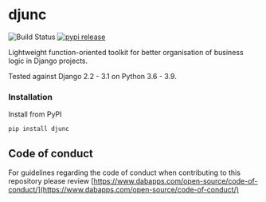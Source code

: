 djunc
=====

![Build Status](https://github.com/dabapps/djunc/workflows/CI/badge.svg)
[![pypi release](https://img.shields.io/pypi/v/djunc.svg)](https://pypi.python.org/pypi/djunc)


Lightweight function-oriented toolkit for better organisation of business logic in Django projects.

Tested against Django 2.2 - 3.1 on Python 3.6 - 3.9.

### Installation

Install from PyPI

    pip install djunc

## Code of conduct

For guidelines regarding the code of conduct when contributing to this repository please review [https://www.dabapps.com/open-source/code-of-conduct/](https://www.dabapps.com/open-source/code-of-conduct/)
